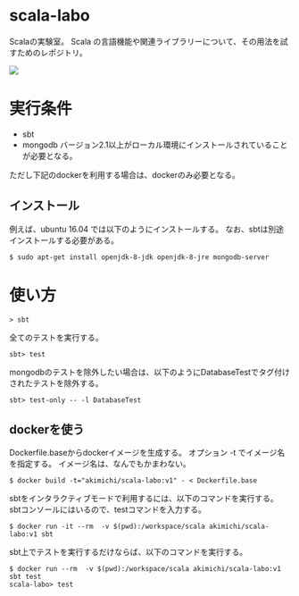 scala-labo
==========

Scalaの実験室。
Scala の言語機能や関連ライブラリーについて、その用法を試すためのレポジトリ。


![](https://raw.github.com/wiki/akimichi/scala-labo/images/screenshot.png)


# 実行条件

* sbt 
* mongodb
  バージョン2.1以上がローカル環境にインストールされていることが必要となる。

ただし下記のdockerを利用する場合は、dockerのみ必要となる。

## インストール

例えば、ubuntu 16.04 では以下のようにインストールする。
なお、sbtは別途インストールする必要がある。

~~~
$ sudo apt-get install openjdk-8-jdk openjdk-8-jre mongodb-server  
~~~

# 使い方 

~~~
> sbt
~~~

全てのテストを実行する。

~~~
sbt> test
~~~

mongodbのテストを除外したい場合は、以下のようにDatabaseTestでタグ付けされたテストを除外する。

~~~
sbt> test-only -- -l DatabaseTest
~~~

## dockerを使う

Dockerfile.baseからdockerイメージを生成する。
オプション -t でイメージ名を指定する。
イメージ名は、なんでもかまわない。

~~~
$ docker build -t="akimichi/scala-labo:v1" - < Dockerfile.base
~~~

sbtをインタラクティブモードで利用するには、以下のコマンドを実行する。
sbtコンソールにはいるので、testコマンドを入力する。

~~~
$ docker run -it --rm  -v $(pwd):/workspace/scala akimichi/scala-labo:v1 sbt
~~~

sbt上でテストを実行するだけならば、以下のコマンドを実行する。

~~~
$ docker run --rm  -v $(pwd):/workspace/scala akimichi/scala-labo:v1 sbt test
scala-labo> test
~~~

